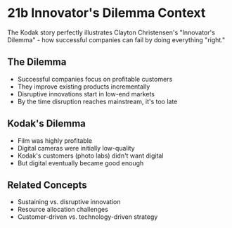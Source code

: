 # 21b Innovator's Dilemma Context

The Kodak story perfectly illustrates Clayton Christensen's "Innovator's Dilemma" - how successful companies can fail by doing everything "right."

## The Dilemma
- Successful companies focus on profitable customers
- They improve existing products incrementally
- Disruptive innovations start in low-end markets
- By the time disruption reaches mainstream, it's too late

## Kodak's Dilemma
- Film was highly profitable
- Digital cameras were initially low-quality
- Kodak's customers (photo labs) didn't want digital
- But digital eventually became good enough

## Related Concepts
- Sustaining vs. disruptive innovation
- Resource allocation challenges
- Customer-driven vs. technology-driven strategy
